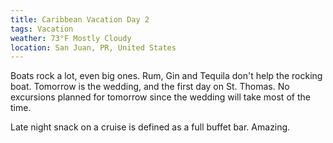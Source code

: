 ```yaml
---
title: Caribbean Vacation Day 2
tags: Vacation
weather: 73°F Mostly Cloudy
location: San Juan, PR, United States
---
```


Boats rock a lot, even big ones. Rum, Gin and Tequila don't help the rocking boat. Tomorrow is the wedding, and the first day on St. Thomas. No excursions planned for tomorrow since the wedding will take most of the time.

Late night snack on a cruise is defined as a full buffet bar. Amazing.

